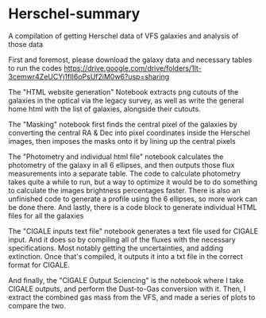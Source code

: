 # Herschel-summary
A compilation of getting Herschel data of VFS galaxies and analysis of those data

First and foremost, please download the galaxy data and necessary tables to run the codes https://drive.google.com/drive/folders/1lt-3cemwr4ZeUCYj1fII6oPsUf2iM0w6?usp=sharing

The "HTML website generation" Notebook extracts png cutouts of the galaxies in the optical via the legacy survey, as well as write the general home html with the list of galaxies, alongside their cutouts.

The "Masking" notebook first finds the central pixel of the galaxies by converting the central RA & Dec into pixel coordinates inside the Herschel images, then imposes the masks onto it by lining up the central pixels

The "Photometry and individual html file" notebook calculates the photometry of the galaxy in all 6 ellipses, and then outputs those flux measurements into a separate table. The code to calculate photometry takes quite a while to run, but a way to optimize it would be to do something to calculate the images brightness percentages faster. There is also an unfinished code to generate a profile using the 6 ellipses, so more work can be done there. And lastly, there is a code block to generate individual HTML files for all the galaxies

The "CIGALE inputs text file" notebook generates a text file used for CIGALE input. And it does so by compiling all of the fluxes with the necessary specifications. Most notably getting the uncertainties, and adding extinction. Once that's compiled, it outputs it into a txt file in the correct format for CIGALE.

And finally, the "CIGALE Output Sciencing" is the notebook where I take CIGALE outputs, and perform the Dust-to-Gas conversion with it. Then, I extract the combined gas mass from the VFS, and made a series of plots to compare the two.
